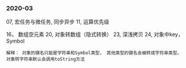 

### 2020-03

07, 宏任务与微任务, 同步异步
11, 运算优先级

16， 数组空元素
20, 对象转数组（隐式转换）
23, 深浅拷贝
24, 对象中key， Symbol

    解释： 对象的键名只能是字符串和Symbol类型， 其他类型的键名会被转成字符串类型。
    对象转字符串默认会调用toString方法